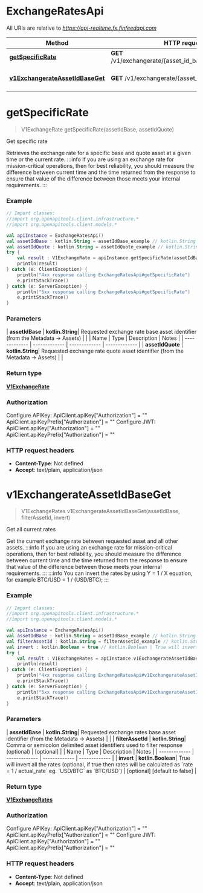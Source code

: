 # ExchangeRatesApi

All URIs are relative to *https://api-realtime.fx.finfeedapi.com*

| Method | HTTP request | Description |
| ------------- | ------------- | ------------- |
| [**getSpecificRate**](ExchangeRatesApi.md#getSpecificRate) | **GET** /v1/exchangerate/{asset_id_base}/{asset_id_quote} | Get specific rate |
| [**v1ExchangerateAssetIdBaseGet**](ExchangeRatesApi.md#v1ExchangerateAssetIdBaseGet) | **GET** /v1/exchangerate/{asset_id_base} | Get all current rates |


<a id="getSpecificRate"></a>
# **getSpecificRate**
> V1ExchangeRate getSpecificRate(assetIdBase, assetIdQuote)

Get specific rate

Retrieves the exchange rate for a specific base and quote asset at a given time or the current rate.              :::info If you are using an exchange rate for mission-critical operations, then for best reliability, you should measure the difference between current time and the time returned from the response to ensure that value of the difference between those meets your internal requirements. :::

### Example
```kotlin
// Import classes:
//import org.openapitools.client.infrastructure.*
//import org.openapitools.client.models.*

val apiInstance = ExchangeRatesApi()
val assetIdBase : kotlin.String = assetIdBase_example // kotlin.String | Requested exchange rate base asset identifier (from the Metadata -> Assets)
val assetIdQuote : kotlin.String = assetIdQuote_example // kotlin.String | Requested exchange rate quote asset identifier (from the Metadata -> Assets)
try {
    val result : V1ExchangeRate = apiInstance.getSpecificRate(assetIdBase, assetIdQuote)
    println(result)
} catch (e: ClientException) {
    println("4xx response calling ExchangeRatesApi#getSpecificRate")
    e.printStackTrace()
} catch (e: ServerException) {
    println("5xx response calling ExchangeRatesApi#getSpecificRate")
    e.printStackTrace()
}
```

### Parameters
| **assetIdBase** | **kotlin.String**| Requested exchange rate base asset identifier (from the Metadata -&gt; Assets) | |
| Name | Type | Description  | Notes |
| ------------- | ------------- | ------------- | ------------- |
| **assetIdQuote** | **kotlin.String**| Requested exchange rate quote asset identifier (from the Metadata -&gt; Assets) | |

### Return type

[**V1ExchangeRate**](V1ExchangeRate.md)

### Authorization


Configure APIKey:
    ApiClient.apiKey["Authorization"] = ""
    ApiClient.apiKeyPrefix["Authorization"] = ""
Configure JWT:
    ApiClient.apiKey["Authorization"] = ""
    ApiClient.apiKeyPrefix["Authorization"] = ""

### HTTP request headers

 - **Content-Type**: Not defined
 - **Accept**: text/plain, application/json

<a id="v1ExchangerateAssetIdBaseGet"></a>
# **v1ExchangerateAssetIdBaseGet**
> V1ExchangeRates v1ExchangerateAssetIdBaseGet(assetIdBase, filterAssetId, invert)

Get all current rates

Get the current exchange rate between requested asset and all other assets.              :::info If you are using an exchange rate for mission-critical operations, then for best reliability, you should measure the difference between current time and the time returned from the response to ensure that value of the difference between those meets your internal requirements. :::              :::info You can invert the rates by using Y &#x3D; 1 / X equation, for example BTC/USD &#x3D; 1 / (USD/BTC); :::

### Example
```kotlin
// Import classes:
//import org.openapitools.client.infrastructure.*
//import org.openapitools.client.models.*

val apiInstance = ExchangeRatesApi()
val assetIdBase : kotlin.String = assetIdBase_example // kotlin.String | Requested exchange rates base asset identifier (from the Metadata -> Assets)
val filterAssetId : kotlin.String = filterAssetId_example // kotlin.String | Comma or semicolon delimited asset identifiers used to filter response (optional)
val invert : kotlin.Boolean = true // kotlin.Boolean | True will invert all the rates (optional, if true then rates will be calculated as `rate = 1 / actual_rate` eg. `USD/BTC` as `BTC/USD`)
try {
    val result : V1ExchangeRates = apiInstance.v1ExchangerateAssetIdBaseGet(assetIdBase, filterAssetId, invert)
    println(result)
} catch (e: ClientException) {
    println("4xx response calling ExchangeRatesApi#v1ExchangerateAssetIdBaseGet")
    e.printStackTrace()
} catch (e: ServerException) {
    println("5xx response calling ExchangeRatesApi#v1ExchangerateAssetIdBaseGet")
    e.printStackTrace()
}
```

### Parameters
| **assetIdBase** | **kotlin.String**| Requested exchange rates base asset identifier (from the Metadata -&gt; Assets) | |
| **filterAssetId** | **kotlin.String**| Comma or semicolon delimited asset identifiers used to filter response (optional) | [optional] |
| Name | Type | Description  | Notes |
| ------------- | ------------- | ------------- | ------------- |
| **invert** | **kotlin.Boolean**| True will invert all the rates (optional, if true then rates will be calculated as &#x60;rate &#x3D; 1 / actual_rate&#x60; eg. &#x60;USD/BTC&#x60; as &#x60;BTC/USD&#x60;) | [optional] [default to false] |

### Return type

[**V1ExchangeRates**](V1ExchangeRates.md)

### Authorization


Configure APIKey:
    ApiClient.apiKey["Authorization"] = ""
    ApiClient.apiKeyPrefix["Authorization"] = ""
Configure JWT:
    ApiClient.apiKey["Authorization"] = ""
    ApiClient.apiKeyPrefix["Authorization"] = ""

### HTTP request headers

 - **Content-Type**: Not defined
 - **Accept**: text/plain, application/json

